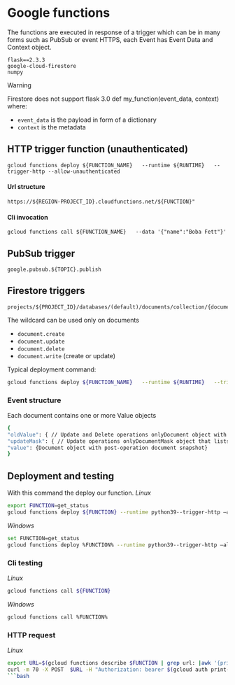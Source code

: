 # Google functions
The functions are executed in response of a trigger which can be in many forms such as PubSub or event HTTPS, each Event has Event Data and Context object.

```text
flask==2.3.3
google-cloud-firestore
numpy
```
> [!WARNING]
> Firestore does not support flask 3.0
def my_function(event_data, context) where:
 - `event_data` is the payload in form of a dictionary
 - `context` is the metadata

## HTTP trigger function (unauthenticated)
```
gcloud functions deploy ${FUNCTION_NAME}   --runtime ${RUNTIME}   --trigger-http --allow-unauthenticated
```
#### Url structure
```
https://${REGION-PROJECT_ID}.cloudfunctions.net/${FUNCTION}"
```
#### Cli invocation
```
gcloud functions call ${FUNCTION_NAME}   --data '{"name":"Boba Fett"}'
```
## PubSub trigger
```
google.pubsub.${TOPIC}.publish
```
## Firestore triggers
```
projects/${PROJECT_ID}/databases/(default)/documents/collection/{document_wildcard}
```
The wildcard can be used only on documents

 - `document.create`
 - `document.update`
 - `document.delete`
 - `document.write` (create or update)


Typical deployment command:
```bash
gcloud functions deploy ${FUNCTION_NAME}   --runtime ${RUNTIME}   --trigger-event "${EVENT_TYPE}"--trigger-resource "${DOCUMENT_PATH}"
```
### Event structure
Each document contains one or more Value objects
```bash
{
"oldValue": { // Update and Delete operations onlyDocument object with pre-operation document snapshot},
"updateMask": { // Update operations onlyDocumentMask object that lists changed fields.},
"value": {Document object with post-operation document snapshot}
}
```

## Deployment and testing
With this command the deploy our function.
*Linux* 
```bash
export FUNCTION=get_status
gcloud functions deploy ${FUNCTION} --runtime python39--trigger-http –allow-unauthenticated --docker-registry=artifact-registry --no-gen2
```

*Windows*
```bash
set FUNCTION=get_status
gcloud functions deploy %FUNCTION% --runtime python39--trigger-http –allow-unauthenticated --docker-registry=artifact-registry --no-gen2
```

### Cli testing
*Linux*
```bash
gcloud functions call ${FUNCTION}
```
*Windows*
```bash
gcloud functions call %FUNCTION%
```
### HTTP request
*Linux*
```bash
export URL=$(gcloud functions describe $FUNCTION | grep url: |awk '{print $2}')
curl -m 70 -X POST  $URL -H "Authorization: bearer $(gcloud auth print-identity-token)"
```bash



